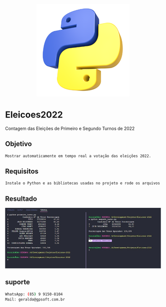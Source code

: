 <p align="center">
  <img src="./assets/images/logo.jpg" width="300" alt="Python" /></a>
</p>

# Eleicoes2022
Contagem das Eleições de Primeiro e Segundo Turnos de 2022

## Objetivo
```bash
Mostrar automaticamente em tempo real a votação das eleições 2022.
```

## Requisitos
```bash
Instale o Python e as bibliotecas usadas no projeto e rode os arquivos alterando o endereço correto do get.
```

## Resultado
<p align="center">
  <img src="./assets/images/eleicoes.jpg" width="800" alt="Eleicoes" /></a>
</p>

## suporte
```bash
WhatsApp: (85) 9 9150-8104
Mail: geraldo@gpsoft.com.br
```
